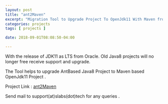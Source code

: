 ```yaml
---
layout: post
title: "ant2Maven"
excerpt: "Migration Tool to Upgrade Project To OpenJdk11 With Maven from Ant"
categories: projects
tags: [ projects ]

date: 2018-09-01T08:08:50-04:00

---
```


With the release of JDK11 as LTS from Oracle. Old Java8 projects will no longer free receive
support and upgrade.

The Tool helps to upgrade AntBased Java8 Project to Maven based OpenJdk11 Project .

Project Link : [ant2Maven](http://slabs.tech/ant2Maven/)
 
Send mail to support(at)slabs(dot)tech for any queries .
